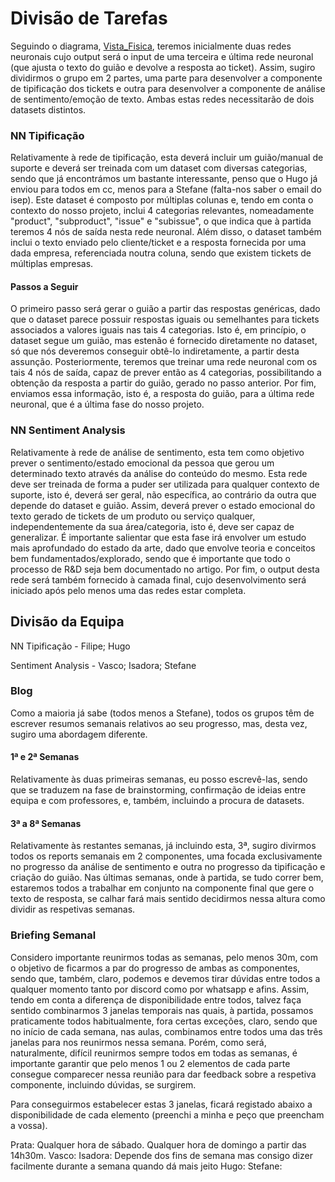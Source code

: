 
# Divisão de Tarefas
Seguindo o diagrama, [Vista_Fisica](https://github.com/reiid00/MEIA-PROJ3/blob/main/Documentation/VistaFisica.drawio.png), teremos inicialmente duas redes neuronais cujo output será o input de uma terceira e última rede neuronal (que ajusta o texto do guião e devolve a resposta ao ticket). 
Assim, sugiro dividirmos o grupo em 2 partes, uma parte para  desenvolver a componente de tipificação dos tickets e outra para desenvolver a componente de análise de sentimento/emoção de texto.
Ambas estas redes necessitarão de dois datasets distintos.

### NN Tipificação
Relativamente à rede de tipificação, esta deverá incluir um guião/manual de suporte e deverá ser treinada com um dataset com diversas categorias, sendo que já encontrámos um bastante interessante, penso que o Hugo já enviou para todos em cc, menos para a Stefane (falta-nos saber o email do isep). 
Este dataset é composto por múltiplas colunas e, tendo em conta o contexto do nosso projeto, inclui 4 categorias relevantes, nomeadamente "product", "subproduct", "issue" e "subissue", o que indica que à partida teremos 4 nós de saída nesta rede neuronal. 
Além disso, o dataset também inclui o texto enviado pelo cliente/ticket e a resposta fornecida por uma dada empresa, referenciada noutra coluna, sendo que existem tickets de múltiplas empresas.

#### Passos a Seguir
O primeiro passo será gerar o guião a partir das respostas genéricas, dado que o dataset parece possuir respostas iguais ou semelhantes para tickets associados a valores iguais nas tais 4 categorias. 
Isto é, em princípio, o dataset segue um guião, mas estenão é fornecido diretamente no dataset, só que nós deveremos conseguir obtê-lo indiretamente, a partir desta assunção.
Posteriormente, teremos que treinar uma rede neuronal com os tais 4 nós de saída, capaz de prever então as 4 categorias, possibilitando a obtenção da resposta a partir do guião, gerado no passo anterior.
Por fim, enviamos essa informação, isto é, a resposta do guião, para a última rede neuronal, que é a última fase do nosso projeto.


### NN Sentiment Analysis
Relativamente à rede de análise de sentimento, esta tem como objetivo prever o sentimento/estado emocional da pessoa que gerou um determinado texto através da análise do conteúdo do mesmo.
Esta rede deve ser treinada de forma a puder ser utilizada para qualquer contexto de suporte, isto é, deverá ser geral, não específica, ao contrário da outra que depende do dataset e guião.
Assim, deverá prever o estado emocional do texto gerado de tickets de um produto ou serviço qualquer, independentemente da sua área/categoria, isto é, deve ser capaz de generalizar. 
É importante salientar que esta fase irá envolver um estudo mais aprofundado do estado da arte, dado que envolve teoria e conceitos bem fundamentados/explorado, sendo que é importante que todo o processo de R&D seja bem documentado no artigo. 
Por fim, o output desta rede será também fornecido à camada final, cujo desenvolvimento será iniciado após pelo menos uma das redes estar completa.


## Divisão da Equipa
NN Tipificação - Filipe; Hugo

Sentiment Analysis - Vasco; Isadora; Stefane


### Blog
Como a maioria já sabe (todos menos a Stefane), todos os grupos têm de escrever resumos semanais relativos ao seu progresso, mas, desta vez, sugiro uma abordagem diferente. 

#### 1ª e 2ª Semanas
Relativamente às duas primeiras semanas, eu posso escrevê-las, sendo que se traduzem na fase de brainstorming, confirmação de ideias entre equipa e com professores,
e, também, incluindo a procura de datasets.

#### 3ª a 8ª Semanas
Relativamente às restantes semanas, já incluindo esta, 3ª, sugiro divirmos todos os reports semanais em 2 componentes, uma focada exclusivamente no progresso da análise de sentimento e outra no progresso da tipificação e criação do guião. 
Nas últimas semanas, onde à partida, se tudo correr bem, estaremos todos a trabalhar em conjunto na componente final que gere o texto de resposta, se calhar fará mais sentido decidirmos nessa altura como dividir as respetivas semanas.


### Briefing Semanal
Considero importante reunirmos todas as semanas, pelo menos 30m, com o objetivo de ficarmos a par do progresso de ambas as componentes, sendo que, também, claro, podemos e devemos tirar dúvidas entre todos a qualquer momento tanto por discord como por whatsapp e afins.
Assim, tendo em conta a diferença de disponibilidade entre todos, talvez faça sentido combinarmos 3 janelas temporais nas quais, à partida, possamos praticamente todos habitualmente, fora certas exceções, claro, sendo que no início de cada semana, nas aulas, combinamos entre todos uma das três janelas para nos reunirmos nessa semana. 
Porém, como será, naturalmente, difícil reunirmos sempre todos em todas as semanas, é importante garantir que pelo menos 1 ou 2 elementos de cada parte consegue comparecer nessa reunião para dar feedback sobre a respetiva componente, incluindo dúvidas, se surgirem.

Para conseguirmos estabelecer estas 3 janelas, ficará registado abaixo a disponibilidade de cada elemento (preenchi a minha e peço que preencham a vossa).

Prata: Qualquer hora de sábado. Qualquer hora de domingo a partir das 14h30m.
Vasco:
Isadora: Depende dos fins de semana mas consigo dizer facilmente durante a semana quando dá mais jeito
Hugo:
Stefane:
